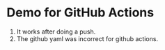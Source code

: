 # Demo for GitHub Actions

1. It works after doing a push.
2. The github yaml was incorrect for github actions.